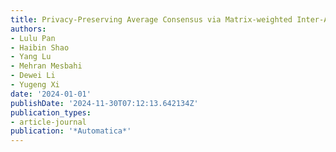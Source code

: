 ```yaml
---
title: Privacy-Preserving Average Consensus via Matrix-weighted Inter-Agent Coupling
authors:
- Lulu Pan
- Haibin Shao
- Yang Lu
- Mehran Mesbahi
- Dewei Li
- Yugeng Xi
date: '2024-01-01'
publishDate: '2024-11-30T07:12:13.642134Z'
publication_types:
- article-journal
publication: '*Automatica*'
---
```

